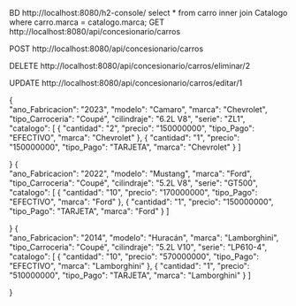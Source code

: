BD http://localhost:8080/h2-console/
select * from carro inner join Catalogo where carro.marca = catalogo.marca;
GET
http://localhost:8080/api/concesionario/carros

POST
http://localhost:8080/api/concesionario/carros

DELETE
http://localhost:8080/api/concesionario/carros/eliminar/2

UPDATE
http://localhost:8080/api/concesionario/carros/editar/1

{   
        "ano_Fabricacion": "2023",
        "modelo": "Camaro",
        "marca": "Chevrolet",
        "tipo_Carroceria": "Coupé",
        "cilindraje": "6.2L V8",
        "serie": "ZL1",
        "catalogo": [
        {
            "cantidad": "2",
            "precio": "150000000",
            "tipo_Pago": "EFECTIVO",
            "marca": "Chevrolet"
        },
        {
            "cantidad": "1",
            "precio": "150000000",
            "tipo_Pago": "TARJETA",
            "marca": "Chevrolet"
        }
    ]
    
}
{   
        "ano_Fabricacion": "2022",
        "modelo": "Mustang",
        "marca": "Ford",
        "tipo_Carroceria": "Coupé",
        "cilindraje": "5.2L V8",
        "serie": "GT500",
        "catalogo": [
        {
            "cantidad": "10",
            "precio": "170000000",
            "tipo_Pago": "EFECTIVO",
            "marca": "Ford"
        },
        {
            "cantidad": "1",
            "precio": "150000000",
            "tipo_Pago": "TARJETA",
            "marca": "Ford"
        }
    ]
    
}
{   
        "ano_Fabricacion": "2014",
        "modelo": "Huracán",
        "marca": "Lamborghini",
        "tipo_Carroceria": "Coupé",
        "cilindraje": "5.2L V10",
        "serie": "LP610-4",
        "catalogo": [
        {
            "cantidad": "10",
            "precio": "570000000",
            "tipo_Pago": "EFECTIVO",
            "marca": "Lamborghini"
        },
        {
            "cantidad": "1",
            "precio": "510000000",
            "tipo_Pago": "TARJETA",
            "marca": "Lamborghini"
        }
    ]
    
}


